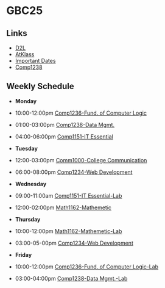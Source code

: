 # GBC25
## Links
- [D2L](https://learn.georgebrown.ca)
- [AtKlass](https://app.atklass.com)
- [Important Dates](https://www.georgebrown.ca/current-students/important-dates?term=27246&category=131)
- [Comp1238](comp1238.md)
## Weekly Schedule
- **Monday**
- 10:00-12:00pm [Comp1236-Fund. of Computer Logic](https://learn.georgebrown.ca/d2l/home/337951)
- 01:00-03:00pm [Comp1238-Data Mgmt.](https://learn.georgebrown.ca/d2l/home/334969)
- 04:00-06:00pm [Comp1151-IT Essential](https://learn.georgebrown.ca/d2l/home/335096)

- **Tuesday**
- 12:00-03:00pm [Comm1000-College Communication](https://learn.georgebrown.ca/d2l/home/315768)
- 06:00-08:00pm [Comp1234-Web Development](https://learn.georgebrown.ca/d2l/home/342908)
- **Wednesday**
- 09:00-11:00am [Comp1151-IT Essential-Lab](https://learn.georgebrown.ca/d2l/home/335096)
- 12:00-02:00pm [Math1162-Mathemetic](https://learn.georgebrown.ca/d2l/home/331954)
- **Thursday**
- 10:00-12:00pm [Math1162-Mathemetic-Lab](https://learn.georgebrown.ca/d2l/home/331954)
- 03:00-05-00pm [Comp1234-Web Development](https://learn.georgebrown.ca/d2l/home/342908)
- **Friday**
- 10:00-12:00pm [Comp1236-Fund. of Computer Logic-Lab](https://learn.georgebrown.ca/d2l/home/337951)
- 03:00-04:00pm [Comp1238-Data Mgmt.-Lab](https://learn.georgebrown.ca/d2l/home/334969)
